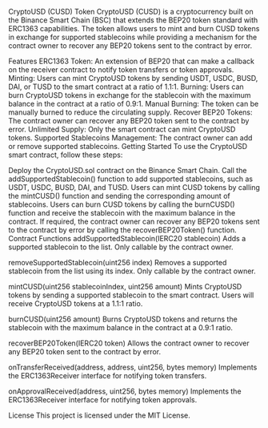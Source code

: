 CryptoUSD (CUSD) Token
CryptoUSD (CUSD) is a cryptocurrency built on the Binance Smart Chain (BSC) that extends the BEP20 token standard with ERC1363 capabilities. The token allows users to mint and burn CUSD tokens in exchange for supported stablecoins while providing a mechanism for the contract owner to recover any BEP20 tokens sent to the contract by error.

Features
ERC1363 Token: An extension of BEP20 that can make a callback on the receiver contract to notify token transfers or token approvals.
Minting: Users can mint CryptoUSD tokens by sending USDT, USDC, BUSD, DAI, or TUSD to the smart contract at a ratio of 1.1:1.
Burning: Users can burn CryptoUSD tokens in exchange for the stablecoin with the maximum balance in the contract at a ratio of 0.9:1.
Manual Burning: The token can be manually burned to reduce the circulating supply.
Recover BEP20 Tokens: The contract owner can recover any BEP20 token sent to the contract by error.
Unlimited Supply: Only the smart contract can mint CryptoUSD tokens.
Supported Stablecoins Management: The contract owner can add or remove supported stablecoins.
Getting Started
To use the CryptoUSD smart contract, follow these steps:

Deploy the CryptoUSD.sol contract on the Binance Smart Chain.
Call the addSupportedStablecoin() function to add supported stablecoins, such as USDT, USDC, BUSD, DAI, and TUSD.
Users can mint CUSD tokens by calling the mintCUSD() function and sending the corresponding amount of stablecoins.
Users can burn CUSD tokens by calling the burnCUSD() function and receive the stablecoin with the maximum balance in the contract.
If required, the contract owner can recover any BEP20 tokens sent to the contract by error by calling the recoverBEP20Token() function.
Contract Functions
addSupportedStablecoin(IERC20 stablecoin)
Adds a supported stablecoin to the list. Only callable by the contract owner.

removeSupportedStablecoin(uint256 index)
Removes a supported stablecoin from the list using its index. Only callable by the contract owner.

mintCUSD(uint256 stablecoinIndex, uint256 amount)
Mints CryptoUSD tokens by sending a supported stablecoin to the smart contract. Users will receive CryptoUSD tokens at a 1.1:1 ratio.

burnCUSD(uint256 amount)
Burns CryptoUSD tokens and returns the stablecoin with the maximum balance in the contract at a 0.9:1 ratio.

recoverBEP20Token(IERC20 token)
Allows the contract owner to recover any BEP20 token sent to the contract by error.

onTransferReceived(address, address, uint256, bytes memory)
Implements the ERC1363Receiver interface for notifying token transfers.

onApprovalReceived(address, uint256, bytes memory)
Implements the ERC1363Receiver interface for notifying token approvals.

License
This project is licensed under the MIT License.
